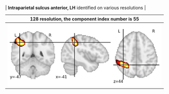 


| **Intraparietal sulcus anterior, LH** identified on various resolutions |

| 128 resolution, the component index number is 55|  
|:---:|  
| ![Component 128](../128/final/55.jpg "From component 128: Intraparietal sulcus anterior, LH") |